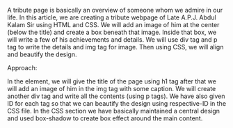 A tribute page is basically an overview of someone whom we admire in our life. In this article, we are creating a tribute webpage of Late A.P.J. Abdul Kalam Sir using HTML and CSS. We will add an image of him at the center (below the title) and create a box beneath that image. Inside that box, we will write a few of his achievements and details. We will use div tag and p tag to write the details and img tag for image. Then using CSS, we will align and beautify the design. 

Approach:

In the <body> element, we will give the title of the page using h1 tag after that we will add an image of him in the img tag with some caption. We will create another div tag and write all the contents (using p tags). We have also given ID for each tag so that we can beautify the design using respective-ID in the CSS file.
In the CSS section we have basically maintained a central design and used box-shadow to create box effect around the main content.
